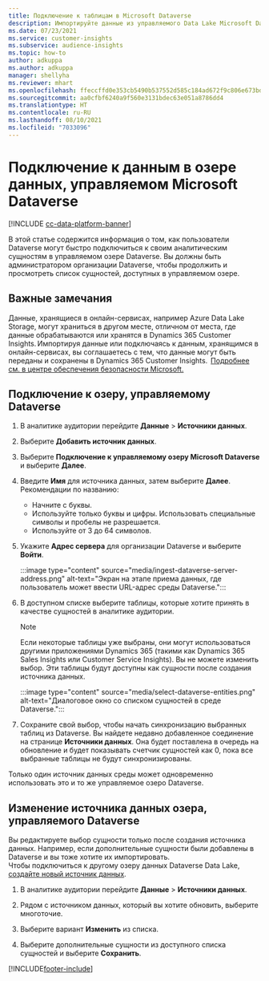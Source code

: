 ```yaml
---
title: Подключение к таблицам в Microsoft Dataverse
description: Импортируйте данные из управляемого Data Lake Microsoft Dataverse.
ms.date: 07/23/2021
ms.service: customer-insights
ms.subservice: audience-insights
ms.topic: how-to
author: adkuppa
ms.author: adkuppa
manager: shellyha
ms.reviewer: mhart
ms.openlocfilehash: ffeccffd0e353cb5490b537552d585c184ad672f9c806e673bd04743214ad068
ms.sourcegitcommit: aa0cfbf6240a9f560e3131bdec63e051a8786dd4
ms.translationtype: HT
ms.contentlocale: ru-RU
ms.lasthandoff: 08/10/2021
ms.locfileid: "7033096"
---
```

# <a name="connect-to-data-in-a-microsoft-dataverse-managed-data-lake"></a>Подключение к данным в озере данных, управляемом Microsoft Dataverse

[!INCLUDE [cc-data-platform-banner](../includes/cc-data-platform-banner.md)]

В этой статье содержится информация о том, как пользователи Dataverse могут быстро подключиться к своим аналитическим сущностям в управляемом озере Dataverse. Вы должны быть администратором организации Dataverse, чтобы продолжить и просмотреть список сущностей, доступных в управляемом озере.

## <a name="important-considerations"></a>Важные замечания

Данные, хранящиеся в онлайн-сервисах, например Azure Data Lake Storage, могут храниться в другом месте, отличном от места, где данные обрабатываются или хранятся в Dynamics 365 Customer Insights. Импортируя данные или подключаясь к данным, хранящимся в онлайн-сервисах, вы соглашаетесь с тем, что данные могут быть переданы и сохранены в Dynamics 365 Customer Insights.  [Подробнее см. в центре обеспечения безопасности Microsoft.](https://www.microsoft.com/trust-center)

## <a name="connect-to-a-dataverse-managed-lake"></a>Подключение к озеру, управляемому Dataverse

1. В аналитике аудитории перейдите **Данные** > **Источники данных**.

2. Выберите **Добавить источник данных**.

3. Выберите **Подключение к управляемому озеру Microsoft Dataverse** и выберите **Далее**.

4. Введите **Имя** для источника данных, затем выберите **Далее**. Рекомендации по названию: 
   - Начните с буквы.
   - Используйте только буквы и цифры. Использовать специальные символы и пробелы не разрешается.
   - Используйте от 3 до 64 символов.

5. Укажите **Адрес сервера** для организации Dataverse и выберите **Войти**.

   :::image type="content" source="media/ingest-dataverse-server-address.png" alt-text="Экран на этапе приема данных, где пользователь может ввести URL-адрес среды Dataverse.":::

6. В доступном списке выберите таблицы, которые хотите принять в качестве сущностей в аналитике аудитории.    

   > [!NOTE]
   > Если некоторые таблицы уже выбраны, они могут использоваться другими приложениями Dynamics 365 (такими как Dynamics 365 Sales Insights или Customer Service Insights). Вы не можете изменить выбор. Эти таблицы будут доступны как сущности после создания источника данных.

   :::image type="content" source="media/select-dataverse-entities.png" alt-text="Диалоговое окно со списком сущностей в среде Dataverse.":::

7. Сохраните свой выбор, чтобы начать синхронизацию выбранных таблиц из Dataverse. Вы найдете недавно добавленное соединение на странице **Источники данных**. Она будет поставлена в очередь на обновление и будет показывать счетчик сущностей как 0, пока все выбранные таблицы не будут синхронизированы.

Только один источник данных среды может одновременно использовать это и то же управляемое озеро Dataverse.

## <a name="edit-a-dataverse-managed-lake-data-source"></a>Изменение источника данных озера, управляемого Dataverse

Вы редактируете выбор сущности только после создания источника данных. Например, если дополнительные сущности были добавлены в Dataverse и вы тоже хотите их импортировать.    
Чтобы подключиться к другому озеру данных Dataverse Data Lake, [создайте новый источник данных](#connect-to-a-dataverse-managed-lake).

1. В аналитике аудитории перейдите **Данные** > **Источники данных**.

2. Рядом с источником данных, который вы хотите обновить, выберите многоточие.

3. Выберите вариант **Изменить** из списка.

4. Выберите дополнительные сущности из доступного списка сущностей и выберите **Сохранить**.

[!INCLUDE[footer-include](../includes/footer-banner.md)]